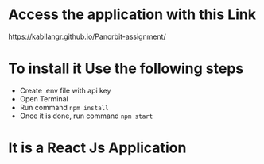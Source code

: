 # Access the application with this Link
  https://kabilangr.github.io/Panorbit-assignment/

# To install it Use the following steps
- Create .env file with api key
- Open Terminal
- Run command `npm install`
- Once it is done, run command `npm start`


# It is a React Js Application

